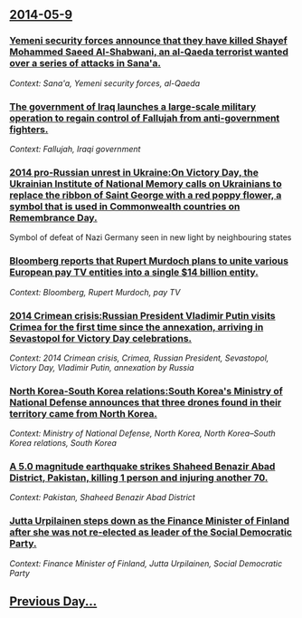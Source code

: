 ## [2014-05-9](/news/2014/05/9/index.md)

### [Yemeni security forces announce that they have killed Shayef Mohammed Saeed Al-Shabwani, an al-Qaeda terrorist wanted over a series of attacks in Sana'a.  ](/news/2014/05/9/yemeni-security-forces-announce-that-they-have-killed-shayef-mohammed-saeed-al-shabwani-an-al-qaeda-terrorist-wanted-over-a-series-of-attac.md)
_Context: Sana'a, Yemeni security forces, al-Qaeda_

### [The government of Iraq launches a large-scale military operation to regain control of Fallujah from anti-government fighters.  ](/news/2014/05/9/the-government-of-iraq-launches-a-large-scale-military-operation-to-regain-control-of-fallujah-from-anti-government-fighters.md)
_Context: Fallujah, Iraqi government_

### [2014 pro-Russian unrest in Ukraine:On Victory Day, the Ukrainian Institute of National Memory calls on Ukrainians to replace the ribbon of Saint George with a red poppy flower, a symbol that is used in Commonwealth countries on Remembrance Day. ](/news/2014/05/9/2014-pro-russian-unrest-in-ukraine-pon-victory-day-the-ukrainian-institute-of-national-memory-calls-on-ukrainians-to-replace-the-ribbon-of.md)
Symbol of defeat of Nazi Germany seen in new light by neighbouring states 

### [Bloomberg reports that Rupert Murdoch plans to unite various European pay TV entities into a single $14 billion entity. ](/news/2014/05/9/bloomberg-reports-that-rupert-murdoch-plans-to-unite-various-european-pay-tv-entities-into-a-single-14-billion-entity.md)
_Context: Bloomberg, Rupert Murdoch, pay TV_

### [2014 Crimean crisis:Russian President Vladimir Putin visits Crimea for the first time since the annexation, arriving in Sevastopol for Victory Day celebrations. ](/news/2014/05/9/2014-crimean-crisis-prussian-president-vladimir-putin-visits-crimea-for-the-first-time-since-the-annexation-arriving-in-sevastopol-for-vict.md)
_Context: 2014 Crimean crisis, Crimea, Russian President, Sevastopol, Victory Day, Vladimir Putin, annexation by Russia_

### [North Korea-South Korea relations:South Korea's Ministry of National Defense announces that three drones found in their territory came from North Korea.  ](/news/2014/05/9/north-koreaasouth-korea-relations-psouth-korea-s-ministry-of-national-defense-announces-that-three-drones-found-in-their-territory-came-fr.md)
_Context: Ministry of National Defense, North Korea, North Korea–South Korea relations, South Korea_

### [A 5.0 magnitude earthquake strikes Shaheed Benazir Abad District, Pakistan, killing 1 person and injuring another 70. ](/news/2014/05/9/a-5-0-magnitude-earthquake-strikes-shaheed-benazir-abad-district-pakistan-killing-1-person-and-injuring-another-70.md)
_Context: Pakistan, Shaheed Benazir Abad District_

### [Jutta Urpilainen steps down as the Finance Minister of Finland after she was not re-elected as leader of the Social Democratic Party. ](/news/2014/05/9/jutta-urpilainen-steps-down-as-the-finance-minister-of-finland-after-she-was-not-re-elected-as-leader-of-the-social-democratic-party.md)
_Context: Finance Minister of Finland, Jutta Urpilainen, Social Democratic Party_

## [Previous Day...](/news/2014/05/8/index.md)

